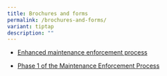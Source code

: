 ```yaml
---
title: Brochures and forms
permalink: /brochures-and-forms/
variant: tiptap
description: ""
---
```

<p></p>
<ul data-tight="true" class="tight">
<li>
<p><a href="/files/Maintenance_Enforcement_Process_infographic.pdf" rel="noopener noreferrer nofollow" target="_blank">Enhanced maintenance enforcement process</a>
</p>
</li>
<li>
<p><a href="/files/phase 1 of the maintenance enforcement process.pdf" rel="noopener nofollow" target="_blank">Phase 1 of the Maintenance Enforcement Process</a>
</p>
</li>
</ul>
<p></p>